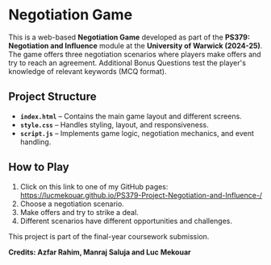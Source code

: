 # Negotiation Game  

This is a web-based **Negotiation Game** developed as part of the **PS379: Negotiation and Influence** module at the **University of Warwick (2024-25)**. The game offers three negotiation scenarios where players make offers and try to reach an agreement. Additional Bonus Questions test the player's knowledge of relevant keywords (MCQ format). 

## Project Structure  

- **`index.html`** – Contains the main game layout and different screens.  
- **`style.css`** – Handles styling, layout, and responsiveness.  
- **`script.js`** – Implements game logic, negotiation mechanics, and event handling.  

## How to Play  

1. Click on this link to one of my GitHub pages: https://lucmekouar.github.io/PS379-Project-Negotiation-and-Influence-/
2. Choose a negotiation scenario.  
3. Make offers and try to strike a deal.  
4. Different scenarios have different opportunities and challenges.  

This project is part of the final-year coursework submission.  

**Credits: Azfar Rahim, Manraj Saluja and Luc Mekouar**
